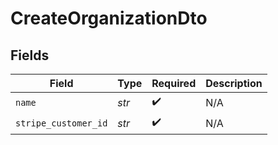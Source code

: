 # CreateOrganizationDto


## Fields

| Field                | Type                 | Required             | Description          |
| -------------------- | -------------------- | -------------------- | -------------------- |
| `name`               | *str*                | :heavy_check_mark:   | N/A                  |
| `stripe_customer_id` | *str*                | :heavy_check_mark:   | N/A                  |
